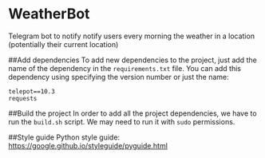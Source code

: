 # WeatherBot
Telegram bot to notify notify users every morning the weather in a location (potentially their current location)

##Add dependencies
To add new dependencies to the project, just add the name of the dependency in the `requirements.txt` file. You can add this dependency using specifying the version number or just the name:
```
telepot==10.3
requests
```

##Build the project
In order to add all the project dependencies, we have to run the `build.sh` script. We may need to run it with `sudo` permissions.

##Style guide
Python style guide: https://google.github.io/styleguide/pyguide.html

